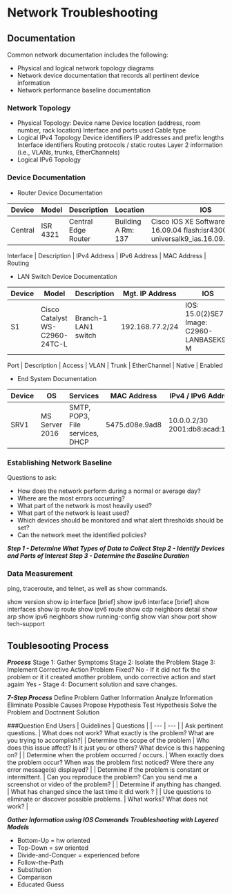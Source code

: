 # Network Troubleshooting
## Documentation
Common network documentation includes the following:

- Physical and logical network topology diagrams
- Network device documentation that records all pertinent device information
- Network performance baseline documentation

### Network Topology
- Physical Topology:
Device name
Device location (address, room number, rack location)
Interface and ports used
Cable type
- Logical IPv4 Topology
Device identifiers
IP addresses and prefix lengths
Interface identifiers
Routing protocols / static routes
Layer 2 information (i.e., VLANs, trunks, EtherChannels)
- Logical IPv6 Topology

### Device Documentation
- Router Device Documentation

| Device | Model | Description | Location | IOS | License |
| --- | --- | --- | ----- | ------ | ---- |
| Central   | ISR 4321 | Central Edge Router | Building A Rm: 137 | Cisco IOS XE Software, Version 16.09.04 flash:isr4300-universalk9_ias.16.09.04.SPA.bin | pbasek9 securityk9 |



Interface | Description	| IPv4 Address	| IPv6 Address	| MAC Address | Routing

- LAN Switch Device Documentation

| Device | 	Model |	Description | Mgt. IP Address	| IOS |	VTP |
| --- | --- | --- | --- | --- | --- |
| S1 |	Cisco Catalyst WS-C2960-24TC-L |	Branch-1 LAN1 switch |	192.168.77.2/24 |	IOS: 15.0(2)SE7 Image: C2960-LANBASEK9-M	| Domain: CCNA Mode: Server

Port	| Description	| Access	| VLAN	| Trunk | 	EtherChannel | 	Native |	Enabled

- End System Documentation

| Device	| OS | Services | 	MAC Address |	IPv4 / IPv6 Addresses |	Default Gateway |	DNS |
| --- | --- | --- | --- | --- | --- | --- |
| SRV1 |	MS Server 2016 |	SMTP, POP3, File services, DHCP |	5475.d08e.9ad8	| 10.0.0.2/30 2001:db8:acad:1::2/64 |	10.0.0.1 2001:db8:acad:1::1 |	10.0.0.1 2001:db8:acad:1::1 |

### Establishing Network Baseline
Questions to ask:
- How does the network perform during a normal or average day?
- Where are the most errors occurring?
- What part of the network is most heavily used?
- What part of the network is least used?
- Which devices should be monitored and what alert thresholds should be set?
- Can the network meet the identified policies?

***Step 1 - Determine What Types of Data to Collect***
***Step 2 - Identify Devices and Ports of Interest***
***Step 3 - Determine the Baseline Duration***

### Data Measurement
ping, traceroute, and telnet, as well as show commands.

show version
show ip interface [brief] 
show ipv6 interface [brief]
show interfaces 
show ip route
show ipv6 route 
show cdp neighbors detail
show arp
show ipv6 neighbors
show running-config
show vlan
show port
show tech-support

## Toublesooting Process
***Process***
Stage 1: Gather Symptoms
Stage 2: Isolate the Problem
Stage 3: Implement Corrective Action
Problem Fixed?
No - If it did not fix the problem or it it
created another problem, undo
corrective action and start agaim
Yes - Stage 4: Document solution and
save changes.

***7-Step Process***
Define Problern
Gather Information
Analyze Information
Eliminate Possible Causes
Propose Hypothesis
Test Hypothesis
Solve the Problem and
Doctnnent Solution


###Question End Users
| Guidelines | Questions |
| --- | --- |
| Ask pertinent questions.	| What does not work? What exactly is the problem? What are you trying to accomplish?|
| Determine the scope of the problem | Who does this issue affect? Is it just you or others? What device is this happening on? |
| Determine when the problem occurred / occurs. | When exactly does the problem occur? When was the problem first noticed? Were there any error message(s) displayed? |
| Determine if the problem is constant or intermittent. | Can you reproduce the problem? Can you send me a screenshot or video of the problem? |
| Determine if anything has changed. | What has changed since the last time it did work ? |
| Use questions to eliminate or discover possible problems. | What works? What does not work? |

***Gather Information using IOS Commands***
***Troubleshooting with Layered Models***
- Bottom-Up = hw oriented
- Top-Down = sw oriented
- Divide-and-Conquer = experienced before
- Follow-the-Path
- Substitution
- Comparison
- Educated Guess